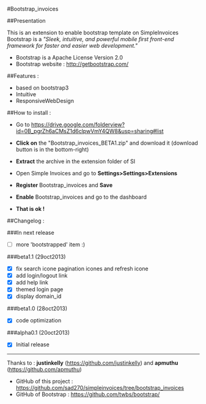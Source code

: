 #Bootstrap_invoices

##Presentation

This is an extension to enable bootstrap template on SimpleInvoices
Bootstrap is a *"Sleek, intuitive, and powerful mobile first front-end framework for faster and easier web development."*

* Bootstrap is a Apache License Version 2.0
* Bootstrap website : http://getbootstrap.com/

##Features :
* based on bootstrap3  
* Intuitive
* ResponsiveWebDesign  

##How to install :

* Go to https://drive.google.com/folderview?id=0B_pgrZh6aCMsZ1d6clpwVmY4QW8&usp=sharing#list

* **Click on** the "Bootstrap_invoices_BETA1.zip" and download it (download button is in the bottom-right)

* **Extract** the archive in the extension folder of SI

* Open Simple Invoices and go to **Settings>Settings>Extensions**

* **Register** Bootstrap_invoices and **Save**

* **Enable** Bootstrap_invoices and go to the dashboard 

* **That is ok !**


##Changelog :

###In next release
- [ ] more 'bootstrapped' item :)

###beta1.1 (29oct2013)
- [x] fix search icone pagination icones and refresh icone
- [x] add login/logout link
- [x] add help link
- [x] themed login page
- [x] display domain_id

###beta1.0 (28oct2013)
- [x] code optimization

###alpha0.1 (20oct2013)
- [x] Initial release

----------------------------------------------------------
Thanks to : **justinkelly** (https://github.com/justinkelly) and **apmuthu** (https://github.com/apmuthu)
 * GitHub of this project : https://github.com/sad270/simpleinvoices/tree/bootstrap_invoices
 * GitHub of Bootstrap : https://github.com/twbs/bootstrap/
